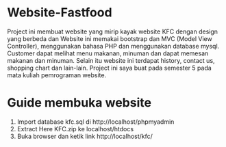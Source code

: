 # Website-Fastfood
Project ini membuat website yang mirip kayak website KFC dengan design yang berbeda dan Website ini memakai bootstrap dan MVC (Model View Controller), menggunakan bahasa PHP dan menggunakan database mysql. Customer dapat melihat menu makanan, minuman dan dapat memesan makanan dan minuman. Selain itu website ini terdapat history, contact us, shopping chart dan lain-lain. Project ini saya buat pada semester 5 pada mata kuliah pemrograman website.

# Guide membuka website 
1. Import database kfc.sql di http://localhost/phpmyadmin
2. Extract Here KFC.zip ke localhost/htdocs <br>
3. Buka browser dan ketik link http://localhost/kfc/ <br>
